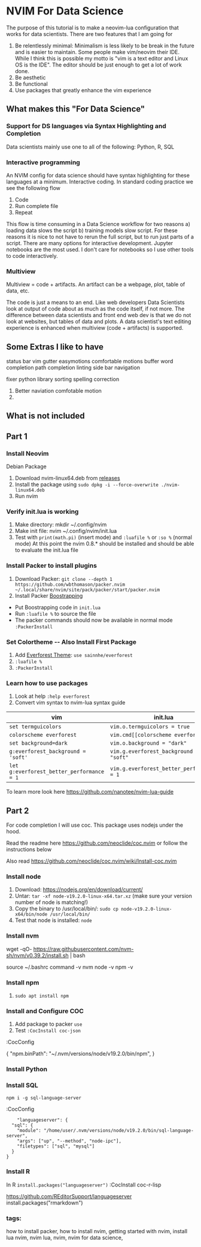 # NVIM For Data Science

The purpose of this tutorial is to make a neovim-lua configuration that works for data scientists. There are two features that I am going for

1. Be relentlessly minimal: Minimalism is less likely to be break in the future and is easier to maintain. Some people make vim/neovim their IDE. While I think this is possible my motto is "vim is a text editor and Linux OS is the IDE". The editor should be just enough to get a lot of work done.
2. Be aesthetic
3. Be functional
4. Use packages that greatly enhance the vim experience

## What makes this "For Data Science"

### Support for DS languages via Syntax Highlighting and Completion

Data scientists mainly use one to all of the following: Python, R, SQL

### Interactive programming

An NVIM config for data science should have syntax highlighting for these languages at a minimum.
Interactive coding. In standard coding practice we see the following flow

1. Code
2. Run complete file
3. Repeat

This flow is time consuming in a Data Science workflow for two reasons a) loading data slows the script b) training models slow script. For these reasons it is nice to not have to rerun the full script, but to run just parts of a script. There are many options for interactive development. Jupyter notebooks are the most used. I don't care for notebooks so I use other tools to code interactively.

### Multiview

Multiview = code + artifacts. An artifact can be a webpage, plot, table of data, etc.

The code is just a means to an end. Like web developers Data Scientists look at output of code about as much as the code itself, if not more. The difference between data scientists and front end web dev is that we do not look at websites, but tables of data and plots. A data scientist's text editing experience is enhanced when multiview (code + artifacts) is supported.

## Some Extras I like to have

status bar
vim gutter
easymotions
comfortable motions
buffer word completion
path completion
linting
side bar navigation




fixer
python library sorting
spelling correction


1. Better naviation comfotable motion
2. 

## What is not included



## Part 1

### Install Neovim
Debian Package
1. Download nvim-linux64.deb from [releases](https://github.com/neovim/neovim/releases)
2. Install the package using `sudo dpkg -i --force-overwrite ./nvim-linux64.deb`
3. Run nvim

### Verify init.lua is working
1. Make directory: mkdir ~/.config/nvim
2. Make init file: nvim ~/.config/nvim/init.lua
3. Test with `print(math.pi)` (insert mode) and `:luafile %` or `:so %` (normal mode)
At this point the nvim 0.8.* should be installed and should be able to evaluate the init.lua file

### Install Packer to install plugins
1. Download Packer: `git clone --depth 1 https://github.com/wbthomason/packer.nvim ~/.local/share/nvim/site/pack/packer/start/packer.nvim`
2. Install Packer [Boostrapping](https://github.com/wbthomason/packer.nvim#bootstrapping)
 - Put Boostrapping code in `init.lua`
 - Run `:luafile %` to source the file
 - The packer commands should now be available in normal mode `:PackerInstall`

### Set Colortheme -- Also Install First Package
1. Add [Everforest Theme](https://github.com/sainnhe/everforest): `use sainnhe/everforest`
2. `:luafile %`
3. `:PackerInstall`

### Learn how to use packages
1. Look at help `:help everforest`
2. Convert vim syntax to nvim-lua syntax guide

| vim                                       | init.lua                                  |
| ----------------------------------------- | ----------------------------------------- |
| `set termguicolors`                       | `vim.o.termguicolors = true`              |
| `colorscheme everforest`                  | `vim.cmd[[colorscheme everforest]]`       |
| `set background=dark`                     | `vim.o.background = "dark"`               |
| `g:everforest_background = 'soft'`        | `vim.g.everforest_background = "soft"`    |
| `let g:everforest_better_performance = 1` | `vim.g.everforest_better_performance = 1` |

To learn more look here https://github.com/nanotee/nvim-lua-guide

## Part 2

For code completion I will use coc. This package uses nodejs under the hood.

Read the readme here https://github.com/neoclide/coc.nvim or follow the instructions below

Also read 
https://github.com/neoclide/coc.nvim/wiki/Install-coc.nvim

### Install node
1. Download: https://nodejs.org/en/download/current/  
2. Untar: `tar -xf node-v19.2.0-linux-x64.tar.xz` (make sure your version number of node is matching!)
3. Copy the binary to /usr/local/bin/: `sudo cp node-v19.2.0-linux-x64/bin/node /usr/local/bin/`
4. Test that node is installed: `node`

### Install nvm
wget -qO- https://raw.githubusercontent.com/nvm-sh/nvm/v0.39.2/install.sh | bash

source ~/.bashrc
command -v nvm
node -v
npm -v

### Install npm
1. `sudo apt install npm`

### Install and Configure COC


1. Add package to packer `use `
2. Test `:CocInstall coc-json`

:CocConfig

{
    "npm.binPath": "~/.nvm/versions/node/v19.2.0/bin/npm",
}



### Install Python

### Install SQL
`npm i -g sql-language-server`

:CocConfig
```
    "languageserver": {
  "sql": {
    "module": "/home/user/.nvm/versions/node/v19.2.0/bin/sql-language-server",
    "args": ["up", "--method", "node-ipc"],
    "filetypes": ["sql", "mysql"]
  }
}

```

### Install R

In R
`install.packages("languageserver")`
:CocInstall coc-r-lisp

https://github.com/REditorSupport/languageserver
install.packages("rmarkdown")

### tags:
how to install packer, how to install nvim, getting started with nvim, install lua nvim, nvim lua, nvim, nvim for data science,
